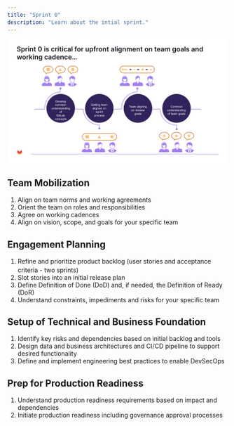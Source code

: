 ```yaml
---
title: "Sprint 0"
description: "Learn about the intial sprint."
---
```


![Sprint0.jpg](./Sprint0.jpg)

## Team Mobilization

1. Align on team norms and working agreements
2. Orient the team on roles and responsibilities
3. Agree on working cadences
4. Align on vision, scope, and goals for your specific team

## Engagement Planning

1. Refine and prioritize product backlog (user stories and acceptance criteria - two sprints)<sup> </sup>
2. Slot stories into an initial release plan
3. Define Definition of Done (DoD) and, if needed, the Definition of Ready (DoR)
4. Understand constraints, impediments and risks for your specific team 

## Setup of Technical and Business Foundation

1. Identify key risks and dependencies based on initial backlog and tools
2. Design data and business architectures and CI/CD pipeline to support desired functionality
3. Define and implement engineering best practices to enable DevSecOps

## Prep for Production Readiness

1. Understand production readiness requirements based on impact and dependencies
2. Initiate production readiness including governance approval processes
